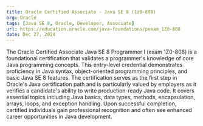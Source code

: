 ```yaml
---
title: Oracle Certified Associate - Java SE 8 (1z0-808)
org: Oracle
tags: [Java SE 8, Oracle, Developer, Associate]
url: https://education.oracle.com/java-foundations/pexam_1Z0-808
date: Dec 27, 2024
---
```


The Oracle Certified Associate Java SE 8 Programmer I (exam 1Z0-808) is a foundational certification that validates a programmer's knowledge of core Java programming concepts. This entry-level credential demonstrates proficiency in Java syntax, object-oriented programming principles, and basic Java SE 8 features.
The certification serves as the first step in Oracle's Java certification path and is particularly valued by employers as it verifies a candidate's ability to write production-ready Java code. It covers essential topics including Java basics, data types, methods, encapsulation, arrays, loops, and exception handling. Upon successful completion, certified individuals gain professional recognition and often see enhanced career opportunities in Java development.
